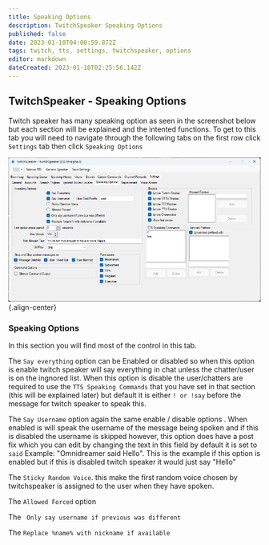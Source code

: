 ```yaml
---
title: Speaking Options
description: TwitchSpeaker Speaking Options 
published: false
date: 2023-01-10T04:00:59.872Z
tags: twitch, tts, settings, twitchspeaker, options
editor: markdown
dateCreated: 2023-01-10T02:25:56.142Z
---
```


##  TwitchSpeaker - Speaking Options 

Twitch speaker has many speaking option as seen in the screenshot below but each section will be explained and the intented functions. To get to this tab you will need to navigate through the following tabs on the first row click `Settings` tab then click `Speaking Options` 

![tts-speakingoptions.png](/twitchspeaker/tabs/settings/speaking-options/tts-speakingoptions.png){.align-center}

### Speaking Options 

In this section you will find most of the control in this tab. 

The `Say everything` option can be Enabled or disabled  so when this option is enable twitch speaker will say everything in chat  unless  the chatter/user is on the ingnored list. When this option is disable the user/chatters are required to use the `TTS Speaking Commands` that you have set in that section (this will be explained later) but default it is either `! or !say` before the message for twitch speaker to speak this. 

The `Say Username` option again the same enable / disable options . When enabled is will speak the username of the message being spoken  and if this is disabled the username is skipped  however, this option does have a post fix which you can edit by changing the text in this field by default it is set to `said`  Example: "Omnidreamer said Hello". This is the example if this option is enabled but if this is disabled twitch speaker it would just say "Hello" 

The `Sticky Random Voice`. this make the first random voice chosen by twitchspeaker is assigned to the user when they have spoken.

The `Allowed Forced` option 

The ` Only say username if previous was different` 

The `Replace %name% with nickname if available` 
